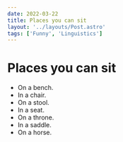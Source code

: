 ```yaml
---
date: 2022-03-22
title: Places you can sit
layout: '../layouts/Post.astro'
tags: ['Funny', 'Linguistics']
---
```


# Places you can sit
* On a bench.
* In a chair.
* On a stool.
* In a seat.
* On a throne.
* In a saddle.
* On a horse.
